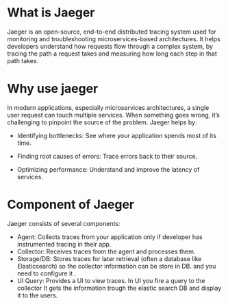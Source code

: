 # What is Jaeger
Jaeger is an open-source, end-to-end distributed tracing system used for monitoring and troubleshooting microservices-based architectures. It helps developers understand how requests flow through a complex system, by tracing the path a request takes and measuring how long each step in that path takes.

# Why use jaeger
In modern applications, especially microservices architectures, a single user request can touch multiple services. When something goes wrong, it’s challenging to pinpoint the source of the problem. Jaeger helps by:

- Identifying bottlenecks: See where your application spends most of its time.

- Finding root causes of errors: Trace errors back to their source.

- Optimizing performance: Understand and improve the latency of services.

# Component of Jaeger
Jaeger consists of several components:
- Agent: Collects traces from your application only if developer has instrumented tracing in their app.
- Collector: Receives traces from the agent and processes them.
- Storage/DB: Stores traces for later retrieval (often a database like Elasticsearch) so the collector information can be store in DB. and you need to configure it .
- UI Query: Provides a UI to view traces. In UI you fire a query to the collector It gets the information trough the elastic search DB and display it to the users.
